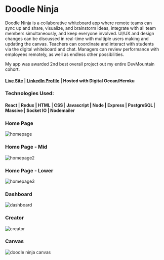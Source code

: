 # Doodle Ninja

Doodle Ninja is a collaborative whiteboard app where remote teams can sync up and share, visualize, and brainstorm ideas, integrate with all team members simultaneously, and keep everyone involved. UI/UX and design changes can be discussed in real-time with multiple users making and updating the canvas. Teachers can coordinate and interact with students via the digital whiteboard and chat. Managers can review performance with employees remotely, as well as endless other possibilities.

My app was awarded 2nd best overall project out my entire DevMountain cohort.

#### [Live Site](https://doodle.ninja/ "Doodle.Ninja") | [LinkedIn Profile](https://www.linkedin.com/in/michaeljamiejohnston/ "LinkedIn") | Hosted with Digital Ocean/Heroku

### Technologies Used:

#### React | Redux | HTML | CSS | Javascript | Node | Express | PostgreSQL | Massive | Socket IO | Nodemailer 

### Home Page

![homepage](https://user-images.githubusercontent.com/26236137/44891538-24ad9a00-ac9d-11e8-8357-90c59caa9cdf.png)

### Home Page - Mid

![homepage2](https://user-images.githubusercontent.com/26236137/44891692-0005f200-ac9e-11e8-9779-a2441e9e391a.png)

### Home Page - Lower

![homepage3](https://user-images.githubusercontent.com/26236137/44891710-16ac4900-ac9e-11e8-8915-017de8e048a5.png)

### Dashboard

![dashboard](https://user-images.githubusercontent.com/26236137/44891721-26c42880-ac9e-11e8-9d07-7242c1a9048a.png)

### Creator

![creator](https://user-images.githubusercontent.com/26236137/44891739-35aadb00-ac9e-11e8-8b7f-f316dd005d1b.png)

### Canvas

![doodle ninja canvas](https://user-images.githubusercontent.com/26236137/44892722-925cc480-aca3-11e8-8aab-e38ff89ff9ce.png)


